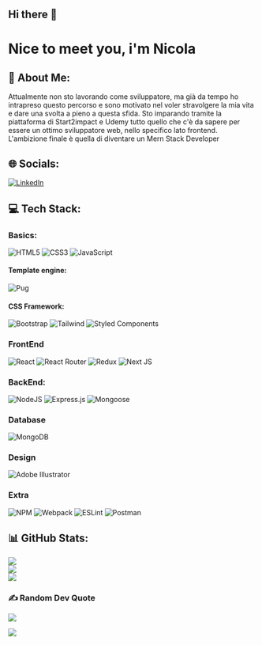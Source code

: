 ## Hi there 👋

# Nice to meet you, i'm Nicola

## 💫 About Me:
Attualmente non sto lavorando come sviluppatore, ma già da tempo ho intrapreso questo percorso e sono motivato nel voler stravolgere la mia vita e dare una svolta a pieno a questa sfida. Sto imparando tramite la piattaforma di Start2impact e Udemy tutto quello che c'è da sapere per essere un ottimo sviluppatore web, nello specifico lato frontend. L'ambizione finale è quella di diventare un Mern Stack Developer

## 🌐 Socials:
[![LinkedIn](https://img.shields.io/badge/LinkedIn-%230077B5.svg?logo=linkedin&logoColor=white)](https://www.linkedin.com/in/nicola-calz%C3%A0-73266412b/) 

## 💻 Tech Stack:

### Basics:
![HTML5](https://img.shields.io/badge/html5-%23E34F26.svg?style=for-the-badge&logo=html5&logoColor=white) 
![CSS3](	https://img.shields.io/badge/CSS3-1572B6?style=for-the-badge&logo=css3&logoColor=white)
![JavaScript](https://img.shields.io/badge/javascript-%23323330.svg?style=for-the-badge&logo=javascript&logoColor=%23F7DF1E)

#### Template engine:
![Pug](https://img.shields.io/badge/Pug-FFF?style=for-the-badge&logo=pug&logoColor=A86454) 

#### CSS Framework:
![Bootstrap](https://img.shields.io/badge/bootstrap-%23563D7C.svg?style=for-the-badge&logo=bootstrap&logoColor=white)
![Tailwind](https://img.shields.io/badge/Tailwind_CSS-38B2AC?style=for-the-badge&logo=tailwind-css&logoColor=white)
![Styled Components](https://img.shields.io/badge/styled--components-DB7093?style=for-the-badge&logo=styled-components&logoColor=white) 

### FrontEnd
![React](https://img.shields.io/badge/react-%2320232a.svg?style=for-the-badge&logo=react&logoColor=%2361DAFB)
![React Router](https://img.shields.io/badge/React_Router-CA4245?style=for-the-badge&logo=react-router&logoColor=white) 
![Redux](https://img.shields.io/badge/redux-%23593d88.svg?style=for-the-badge&logo=redux&logoColor=white) 
![Next JS](https://img.shields.io/badge/Next-black?style=for-the-badge&logo=next.js&logoColor=white) 

### BackEnd:
![NodeJS](https://img.shields.io/badge/node.js-6DA55F?style=for-the-badge&logo=node.js&logoColor=white) 
![Express.js](https://img.shields.io/badge/express.js-%23404d59.svg?style=for-the-badge&logo=express&logoColor=%2361DAFB) 
![Mongoose](https://img.shields.io/badge/mongoose-800.svg?style=for-the-badge&logo=mongoose&logoColor=#ffffff)

### Database
![MongoDB](https://img.shields.io/badge/MongoDB-%234ea94b.svg?style=for-the-badge&logo=mongodb&logoColor=white) 

### Design
![Adobe Illustrator](https://img.shields.io/badge/adobeillustrator-%23FF9A00.svg?style=for-the-badge&logo=adobeillustrator&logoColor=white) 

### Extra
![NPM](https://img.shields.io/badge/NPM-%23000000.svg?style=for-the-badge&logo=npm&logoColor=white) 
![Webpack](https://img.shields.io/badge/webpack-%238DD6F9.svg?style=for-the-badge&logo=webpack&logoColor=black) 
![ESLint](https://img.shields.io/badge/ESLint-4B3263?style=for-the-badge&logo=eslint&logoColor=white) 
![Postman](https://img.shields.io/badge/Postman-FF6C37?style=for-the-badge&logo=postman&logoColor=white) 

## 📊 GitHub Stats:
![](https://github-readme-stats.vercel.app/api?username=NickC91&theme=dark&hide_border=false&include_all_commits=false&count_private=false)<br/>
![](https://github-readme-streak-stats.herokuapp.com/?user=NickC91&theme=dark&hide_border=false)<br/>
![](https://github-readme-stats.vercel.app/api/top-langs/?username=NickC91&theme=dark&hide_border=false&include_all_commits=false&count_private=false&layout=compact)

### ✍️ Random Dev Quote
![](https://quotes-github-readme.vercel.app/api?type=horizontal&theme=dark)

[![](https://visitcount.itsvg.in/api?id=NickC91&icon=4&color=7)](https://visitcount.itsvg.in)

<!-- Proudly created with GPRM ( https://gprm.itsvg.in ) -->
